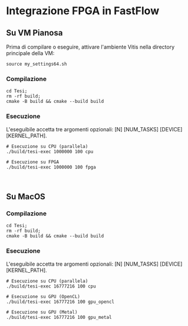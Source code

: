 # Integrazione FPGA in FastFlow

## Su VM Pianosa
Prima di compilare o eseguire, attivare l'ambiente Vitis nella directory principale della VM:

```
source my_settings64.sh
```

### Compilazione
```
cd Tesi; 
rm -rf build; 
cmake -B build && cmake --build build
```

### Esecuzione
L'eseguibile accetta tre argomenti opzionali: [N] [NUM_TASKS] [DEVICE] [KERNEL_PATH].
```
# Esecuzione su CPU (parallela)
./build/tesi-exec 1000000 100 cpu

# Esecuzione su FPGA
./build/tesi-exec 1000000 100 fpga
```

<br>

## Su MacOS
### Compilazione
```
cd Tesi; 
rm -rf build; 
cmake -B build && cmake --build build
```

### Esecuzione
L'eseguibile accetta tre argomenti opzionali: [N] [NUM_TASKS] [DEVICE] [KERNEL_PATH].
```
# Esecuzione su CPU (parallela)
./build/tesi-exec 16777216 100 cpu

# Esecuzione su GPU (OpenCL)
./build/tesi-exec 16777216 100 gpu_opencl

# Esecuzione su GPU (Metal)
./build/tesi-exec 16777216 100 gpu_metal
```